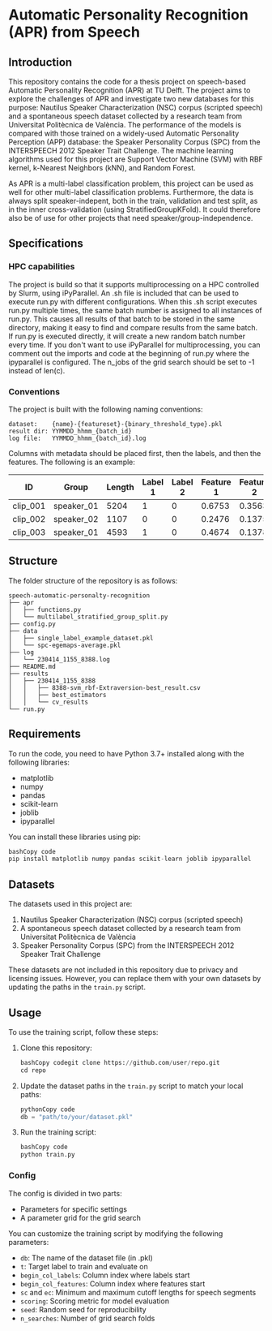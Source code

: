 # Automatic Personality Recognition (APR) from Speech

## Introduction

This repository contains the code for a thesis project on speech-based Automatic Personality Recognition (APR) at TU Delft. The project aims to explore the challenges of APR and investigate two new databases for this purpose: Nautilus Speaker Characterization (NSC) corpus (scripted speech) and a spontaneous speech dataset collected by a research team from Universitat Politècnica de València. The performance of the models is compared with those trained on a widely-used Automatic Personality Perception (APP) database: the Speaker Personality Corpus (SPC) from the INTERSPEECH 2012 Speaker Trait Challenge. The machine learning algorithms used for this project are Support Vector Machine (SVM) with RBF kernel, k-Nearest Neighbors (kNN), and Random Forest.

As APR is a multi-label classification problem, this project can be used as well for other multi-label classification problems. Furthermore, the data is always split speaker-indepent, both in the train, validation and test split, as in the inner cross-validation (using StratifiedGroupKFold). It could therefore also be of use for other projects that need speaker/group-independence.

## Specifications

### HPC capabilities

The project is build so that it supports multiprocessing on a HPC controlled by Slurm, using iPyParallel. An .sh file is included that can be used to execute run.py with different configurations. When this .sh script executes run.py multiple times, the same batch number is assigned to all instances of run.py. This causes all results of that batch to be stored in the same directory, making it easy to find and compare results from the same batch. If run.py is executed directly, it will create a new random batch number every time. If you don't want to use iPyParallel for multiprocessing, you can comment out the imports and code at the beginning of run.py where the ipyparallel is configured. The n_jobs of the grid search should be set to -1 instead of len(c).

### Conventions

The project is built with the following naming conventions:

```
dataset:    {name}-{featureset}-{binary_threshold_type}.pkl
result dir: YYMMDD_hhmm_{batch_id}
log file:   YYMMDD_hhmm_{batch_id}.log
```

Columns with metadata should be placed first, then the labels, and then the features.
The following is an example:

| **ID**   | **Group**  | **Length** | **Label 1** | **Label 2** | **Feature 1** | **Feature 2** |
|----------|------------|------------|-------------|-------------|---------------|---------------|
| clip_001 | speaker_01 | 5204       | 1           | 0           | 0.6753        | 0.3563        |
| clip_002 | speaker_02 | 1107       | 0           | 0           | 0.2476        | 0.1375        |
| clip_003 | speaker_01 | 4593       | 1           | 0           | 0.4674        | 0.1378        |

## Structure

The folder structure of the repository is as follows:

```
speech-automatic-personalty-recognition
├── apr
│   ├── functions.py
│   └── multilabel_stratified_group_split.py
├── config.py
├── data
│   ├── single_label_example_dataset.pkl
│   └── spc-egemaps-average.pkl
├── log
│   └── 230414_1155_8388.log
├── README.md
├── results
│   ├── 230414_1155_8388
│   │   ├── 8388-svm_rbf-Extraversion-best_result.csv
│   │   ├── best_estimators
│   │   └── cv_results
└── run.py

```

## Requirements

To run the code, you need to have Python 3.7+ installed along with the following libraries:

- matplotlib
- numpy
- pandas
- scikit-learn
- joblib
- ipyparallel

You can install these libraries using pip:

```python
bashCopy code
pip install matplotlib numpy pandas scikit-learn joblib ipyparallel
```

## Datasets

The datasets used in this project are:

1. Nautilus Speaker Characterization (NSC) corpus (scripted speech)
2. A spontaneous speech dataset collected by a research team from Universitat Politècnica de València
3. Speaker Personality Corpus (SPC) from the INTERSPEECH 2012 Speaker Trait Challenge

These datasets are not included in this repository due to privacy and licensing issues. However, you can replace them with your own datasets by updating the paths in the `train.py` script.

## Usage

To use the training script, follow these steps:

1. Clone this repository:

   ```python
   bashCopy codegit clone https://github.com/user/repo.git
   cd repo
   ```

2. Update the dataset paths in the `train.py` script to match your local paths:

   ```python
   pythonCopy code
   db = "path/to/your/dataset.pkl"
   ```

3. Run the training script:

   ```python
   bashCopy code
   python train.py
   ```

### Config

The config is divided in two parts:
- Parameters for specific settings
- A parameter grid for the grid search

You can customize the training script by modifying the following parameters:

- `db`: The name of the dataset file (in .pkl)
- `t`: Target label to train and evaluate on
- `begin_col_labels`: Column index where labels start
- `begin_col_features`: Column index where features start
- `sc` and `ec`: Minimum and maximum cutoff lengths for speech segments
- `scoring`: Scoring metric for model evaluation
- `seed`: Random seed for reproducibility
- `n_searches`: Number of grid search folds
